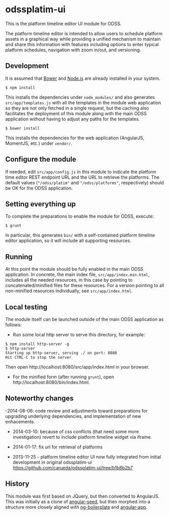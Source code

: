 odssplatim-ui
=============

This is the platform timeline editor UI module for ODSS.

The platform timeline editor is intended to allow users to schedule platform
assets in a graphical way while providing a unified mechanism to maintain and
share this information with features including options to enter typical
platform schedules, navigation with zoom in/out, and versioning.


## Development ##

It is assumed that [Bower](http://bower.io/) and [Node.js](http://nodejs.org/)
are already installed in your system.

```shell
$ npm install
```
This installs the dependencies under `node_modules/` and also generates
`src/app/templates.js` with all the templates in the module web application
so they are not only fetched in a single request, but the caching also facilitates
the deployment of this module along with the main ODSS application without
having to adjust any paths for the templates.


```shell
$ bower install
```
This installs the dependencies for the web application (AngularJS, MomentJS, etc.)
under `vendor/`.

## Configure the module ##

If needed, edit `src/app/config.js` in this module to indicate the platform
time editor REST endpoint URL and the URL to retrieve the platforms.
The default values (`"/odss/platim"` and `"/odss/platforms"`, respectively)
should be OK for the ODSS application.

## Setting everything up ##

To complete the preparations to enable the module for ODSS, execute:
```shell
$ grunt
```
In particular, this generates `bin/` with a self-contained platform timeline
editor application, so it will include all supporting resources.


## Running ##

At this point the module should be fully enabled in the main ODSS application.
In concrete, the main index file, `src/app/index.min.html`, includes
all the needed resources, in this case by pointing to concatenated/minified
files for these resources. For a version pointing to all non-minified
resources individually, see `src/app/index.html`.

## Local testing ##

The module itself can be launched outside of the main ODSS application as
follows:

- Run some local http server to serve this directory, for example:
```shell
$ npm install http-server -g
$ http-server
Starting up http-server, serving ./ on port: 8080
Hit CTRL-C to stop the server
```
Then open http://localhost:8080/src/app/index.html in your browser.

- For the minified form (after running `grunt`), open http://localhost:8080/bin/index.html.


## Noteworthy changes ##

-2014-08-06: code review and adjustments toward preparations for upgrading
underlying dependencies, and implementation of new enhacements.

- 2014-03-10: because of css conflicts (that need some more investigation) revert to include
platform timeline widget via iframe.

- 2014-01-17: fix url for retrieval of platforms

- 2013-11-25 - platform timeline editor UI now fully integrated from initial development
  in original odssplatim-ui https://github.com/carueda/odssplatim-ui/tree/b1b8b2b7


## History ##

This module was first based on JQuery, but then converted to AngularJS.
This was initially as a clone of
[angular-seed](https://github.com/angular/angular-seed),
but then morphed into a structure more closely aligned with
[ng-boilerplate](https://github.com/ngbp/ng-boilerplate/) and
[angular-app](https://github.com/angular-app/angular-app/tree/master/client).
